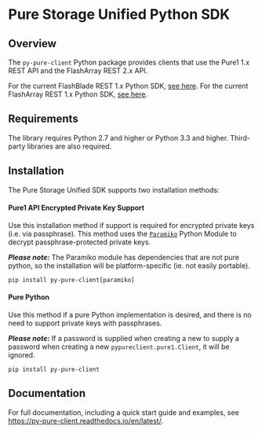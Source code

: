 # Pure Storage Unified Python SDK

## Overview

The `py-pure-client` Python package provides clients that use the Pure1 1.x REST API
and the FlashArray REST 2.x API.

For the current FlashBlade REST 1.x Python SDK, [see here](https://github.com/purestorage/purity_fb_python_client).
For the current FlashArray REST 1.x Python SDK, [see here](https://pypi.org/projects/purestorage).

## Requirements

The library requires Python 2.7 and higher or Python 3.3 and higher. Third-party
libraries are also required.

## Installation
The Pure Storage Unified SDK supports two installation methods:

#### Pure1 API Encrypted Private Key Support
Use this installation method if support is required for encrypted private keys
(i.e. via passphrase). This method uses the [`Paramiko`][1] Python Module to
decrypt passphrase-protected private keys.

***Please note:*** The Paramiko module has dependencies that are not pure python,
so the installation will be platform-specific (ie. not easily portable).

```
pip install py-pure-client[paramiko]
```

#### Pure Python
Use this method if a pure Python implementation is desired, and there is no need
to support private keys with passphrases.

***Please note:*** If a password is supplied when creating a new  to supply a
password when creating a new `pypureclient.pure1.Client`, it will be ignored.

```
pip install py-pure-client
```

## Documentation

For full documentation, including a quick start guide and examples, see https://py-pure-client.readthedocs.io/en/latest/.

[1]: https://github.com/paramiko/paramiko
